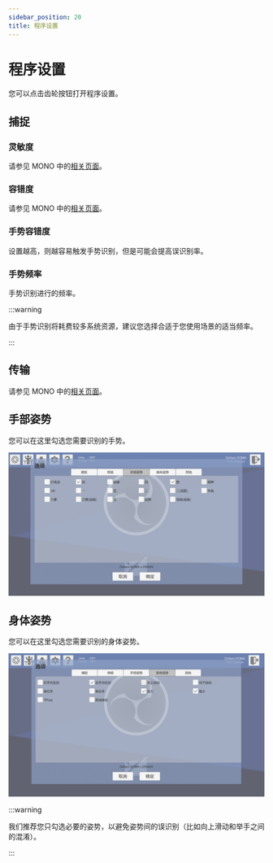 ```yaml
---
sidebar_position: 20
title: 程序设置
---
```


# 程序设置

您可以点击齿轮按钮打开程序设置。

## 捕捉

### 灵敏度

请参见 MONO 中的[相关页面](/Dollars-MONO/sensitivity)。

### 容错度

请参见 MONO 中的[相关页面](/Dollars-MONO/tolerance)。

### 手势容错度

设置越高，则越容易触发手势识别，但是可能会提高误识别率。

### 手势频率

手势识别进行的频率。

:::warning

由于手势识别将耗费较多系统资源，建议您选择合适于您使用场景的适当频率。

:::

## 传输

请参见 MONO 中的[相关页面](/Dollars-MONO/engines)。

## 手部姿势

您可以在这里勾选您需要识别的手势。

![](../img/2025_04_22_19_54_29-Dollars_SOMA.png)

## 身体姿势

您可以在这里勾选您需要识别的身体姿势。

![](../img/2025_04_22_19_55_00-Dollars_SOMA.png)

:::warning

我们推荐您只勾选必要的姿势，以避免姿势间的误识别（比如向上滑动和举手之间的混淆）。

:::



